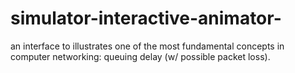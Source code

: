 # simulator-interactive-animator-
an interface to illustrates one of the most fundamental concepts in computer networking: queuing delay (w/ possible packet loss).
